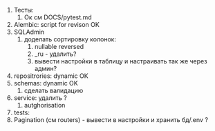 1. Тесты:
   1. Ок см DOCS/pytest.md
2. Alembic: script for revison OK 
3. SQLAdmin
   1. доделать сортировку колонок:
      1. nullable reversed
      2. _ru - удалить?
      3. вывести настройки в таблицу и настраивать так же через админ?
4. repositrories: dynamic OK  
5. schemas: dynamic OK 
   1. сделать валидацию
6. service: удалить ?
   1.  autghorisation
7. tests:
8. Pagination (см routers) - вывести в настройки и хранить бд/.env ?